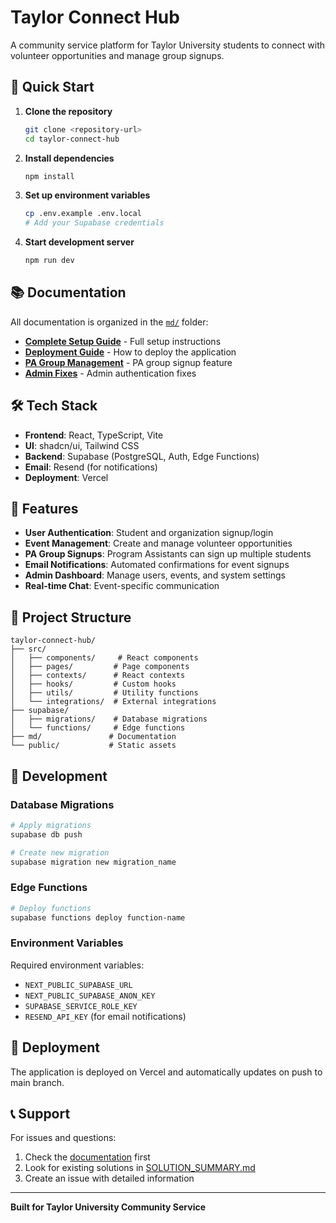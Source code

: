 # Taylor Connect Hub

A community service platform for Taylor University students to connect with volunteer opportunities and manage group signups.

## 🚀 Quick Start

1. **Clone the repository**
   ```bash
   git clone <repository-url>
   cd taylor-connect-hub
   ```

2. **Install dependencies**
   ```bash
   npm install
   ```

3. **Set up environment variables**
   ```bash
   cp .env.example .env.local
   # Add your Supabase credentials
   ```

4. **Start development server**
   ```bash
   npm run dev
   ```

## 📚 Documentation

All documentation is organized in the [`md/`](./md/) folder:

- **[Complete Setup Guide](./md/COMPLETE_SETUP_INSTRUCTIONS.md)** - Full setup instructions
- **[Deployment Guide](./md/DEPLOYMENT_GUIDE.md)** - How to deploy the application
- **[PA Group Management](./md/PA_GROUP_MANAGEMENT_FEATURE.md)** - PA group signup feature
- **[Admin Fixes](./md/ADMIN_LOGIN_FIX_README.md)** - Admin authentication fixes

## 🛠️ Tech Stack

- **Frontend**: React, TypeScript, Vite
- **UI**: shadcn/ui, Tailwind CSS
- **Backend**: Supabase (PostgreSQL, Auth, Edge Functions)
- **Email**: Resend (for notifications)
- **Deployment**: Vercel

## 🎯 Features

- **User Authentication**: Student and organization signup/login
- **Event Management**: Create and manage volunteer opportunities
- **PA Group Signups**: Program Assistants can sign up multiple students
- **Email Notifications**: Automated confirmations for event signups
- **Admin Dashboard**: Manage users, events, and system settings
- **Real-time Chat**: Event-specific communication

## 📁 Project Structure

```
taylor-connect-hub/
├── src/
│   ├── components/     # React components
│   ├── pages/         # Page components
│   ├── contexts/      # React contexts
│   ├── hooks/         # Custom hooks
│   ├── utils/         # Utility functions
│   └── integrations/  # External integrations
├── supabase/
│   ├── migrations/    # Database migrations
│   └── functions/     # Edge functions
├── md/               # Documentation
└── public/           # Static assets
```

## 🔧 Development

### Database Migrations
```bash
# Apply migrations
supabase db push

# Create new migration
supabase migration new migration_name
```

### Edge Functions
```bash
# Deploy functions
supabase functions deploy function-name
```

### Environment Variables
Required environment variables:
- `NEXT_PUBLIC_SUPABASE_URL`
- `NEXT_PUBLIC_SUPABASE_ANON_KEY`
- `SUPABASE_SERVICE_ROLE_KEY`
- `RESEND_API_KEY` (for email notifications)

## 🚀 Deployment

The application is deployed on Vercel and automatically updates on push to main branch.

## 📞 Support

For issues and questions:
1. Check the [documentation](./md/) first
2. Look for existing solutions in [SOLUTION_SUMMARY.md](./md/SOLUTION_SUMMARY.md)
3. Create an issue with detailed information

---

**Built for Taylor University Community Service** 